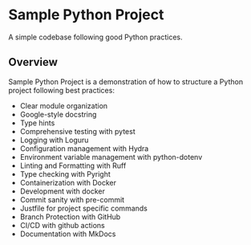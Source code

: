 # Sample Python Project

A simple codebase following good Python practices.

## Overview

Sample Python Project is a demonstration of how to structure a Python project following best practices:

- Clear module organization
- Google-style docstring
- Type hints
- Comprehensive testing with pytest
- Logging with Loguru
- Configuration management with Hydra
- Environment variable management with python-dotenv
- Linting and Formatting with Ruff
- Type checking with Pyright
- Containerization with Docker
- Development with docker
- Commit sanity with pre-commit
- Justfile for project specific commands
- Branch Protection with GitHub
- CI/CD with github actions
- Documentation with MkDocs
